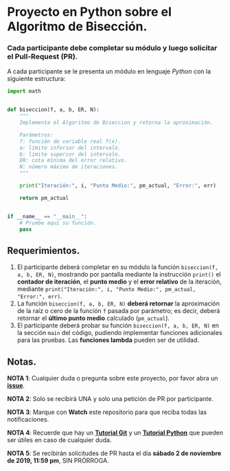 # Proyecto en Python sobre el Algoritmo de Bisección.

### Cada participante debe completar su módulo y luego solicitar el Pull-Request (PR).

A cada participante se le presenta un módulo en lenguaje *Python* con la siguiente estructura:

```python
import math


def biseccion(f, a, b, ER, N):
    """
    Implementa el Algoritmo de Biseccion y retorna la aproximación.

    Parámetros:
    f: función de variable real f(x).
    a: límite inferior del intervalo.
    b: límite superior del intervalo.
    ER: cota mínima del error relativo.
    N: número máximo de iteraciones.
    """

    print("Iteración:", i, "Punto Medio:", pm_actual, "Error:", err)

    return pm_actual


if __name__ == "__main__":
    # Pruebe aquí su función.
    pass
```
## Requerimientos.

1. El participante deberá completar en su módulo la función `biseccion(f, a, b, ER, N)`, mostrando por pantalla mediante la instrucción `print()` el **contador de iteración**, el **punto medio** y el **error relativo** de la iteración, mediante `print("Iteración:", i, "Punto Medio:", pm_actual, "Error:", err)`.
2. La función `biseccion(f, a, b, ER, N)` **deberá retornar** la aproximación de la raíz o cero de la función `f` pasada por parámetro; es decir, deberá retornar el **último punto medio** calculado (`pm_actual`).
3. El participante deberá probar su función `biseccion(f, a, b, ER, N)` en la sección `main` del código, pudiendo implementar funciones adicionales para las pruebas. Las **funciones lambda** pueden ser de utilidad.

## Notas.

**NOTA 1**: Cualquier duda o pregunta sobre este proyecto, por favor abra un [**issue**](https://github.com/ejdecena/proyecto_biseccion/issues).

**NOTA 2**: Solo se recibirá UNA y solo una petición de PR por participante.

**NOTA 3**: Marque con **Watch** este repositorio para que reciba todas las notificaciones.

**NOTA 4**: Recuerde que hay un [**Tutorial Git**](https://github.com/ejdecena/tutorial_git) y un [**Tutorial Python**](https://github.com/ejdecena/tutorial_python) que pueden ser útiles en caso de cualquier duda.

**NOTA 5**: Se recibirán solicitudes de PR hasta el día **sábado 2 de noviembre de 2019, 11:59 pm**, SIN PRÓRROGA.